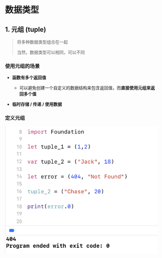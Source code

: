 # 数据类型



## 1. 元组 (tuple)

> 将多种数据类型组合在一起
>
> 当然，数据类型可以相同，可以不同



### 使用元组的场景

- **函数有多个返回值**
  - 可以避免创建一个自定义的数据结构来包含返回值，而**直接使用元组来返回多个值**


- **临时存储 / 传递 / 使用数据**



### 定义元组

![](Images/Snipaste_2023-05-04_14-18-08.png)



### 

